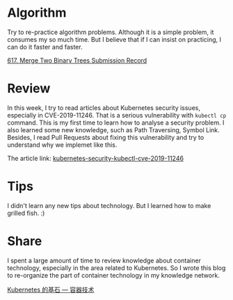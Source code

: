 # Algorithm

Try to re-practice algorithm problems. Although it is a simple problem, it consumes my so much time.
But I believe that if I can insist on practicing, I can do it faster and faster.

[617. Merge Two Binary Trees Submission Record](https://leetcode.com/submissions/detail/261220916/)

# Review 

In this week, I try to read articles about Kubernetes security issues, especially in CVE-2019-11246. That is a serious vulnerability with `kubectl cp` command. This is my first time to learn how to analyse a security problem. I also learned some new knowledge, such as Path Traversing, Symbol Link. Besides, I read Pull Requests about fixing this vulnerability and try to understand why we implemet like this.

The article link: [kubernetes-security-kubectl-cve-2019-11246](https://blog.aquasec.com/kubernetes-security-kubectl-cve-2019-11246)


# Tips

I didn't learn any new tips about technology. But I learned how to make grilled fish. :)

# Share

I spent a large amount of time to review knowledge about container technology, especially in the area related to Kubernetes. So I wrote this blog to re-organize the part of container technology in my knowledge network.

[Kubernetes 的基石 — 容器技术](https://littledriver.net/posts/understand-container-technology/)